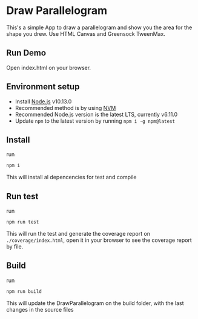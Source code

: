 # Draw Parallelogram
This's a simple App to draw a parallelogram and show you the area for the shape you drew. Use HTML Canvas and Greensock TweenMax.

## Run Demo

Open index.html on your browser.

## Environment setup

- Install [Node.js](https://nodejs.org/) v10.13.0
- Recommended method is by using [NVM](https://github.com/creationix/nvm)
- Recommended Node.js version is the latest LTS, currently v6.11.0
- Update `npm` to the latest version by running `npm i -g npm@latest`

## Install

run 

```bash
npm i

```

This will install al depencencies for test and compile

## Run test

run

```bash
npm run test

```

This will run the test and generate the coverage report on `./coverage/index.html`, open it in your browser to see the coverage report by file.

## Build

run

```bash
npm run build

```

This will update the DrawParallelogram on the build folder, with the last changes in the source files
